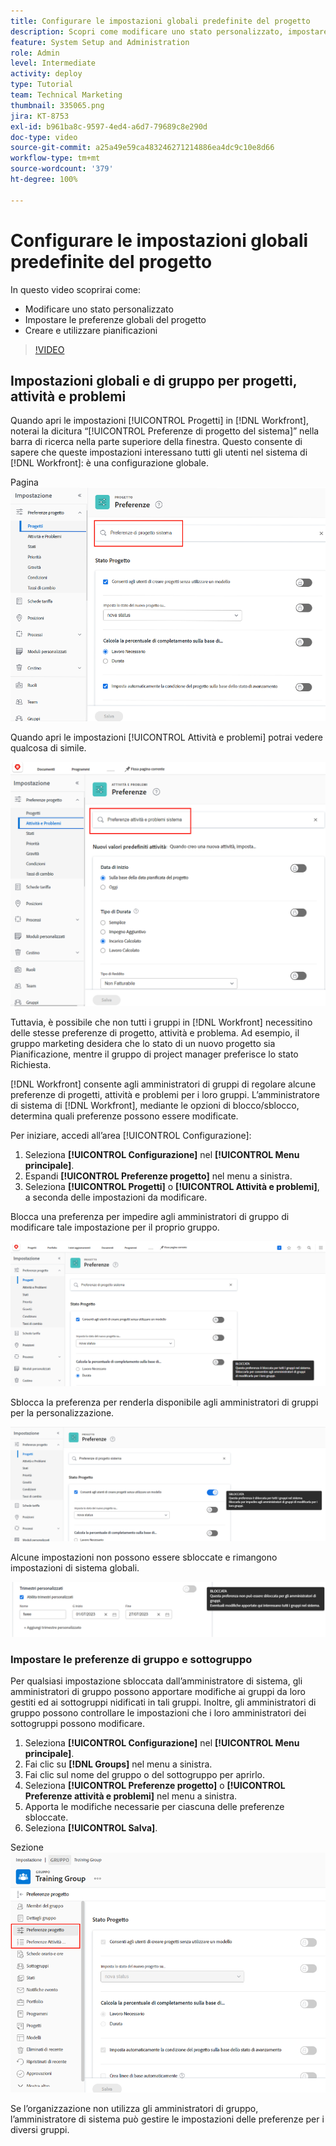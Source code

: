 ```yaml
---
title: Configurare le impostazioni globali predefinite del progetto
description: Scopri come modificare uno stato personalizzato, impostare le preferenze globali del progetto e creare pianificazioni che sono impostazioni globali predefinite.
feature: System Setup and Administration
role: Admin
level: Intermediate
activity: deploy
type: Tutorial
team: Technical Marketing
thumbnail: 335065.png
jira: KT-8753
exl-id: b961ba8c-9597-4ed4-a6d7-79689c8e290d
doc-type: video
source-git-commit: a25a49e59ca483246271214886ea4dc9c10e8d66
workflow-type: tm+mt
source-wordcount: '379'
ht-degree: 100%

---
```


# Configurare le impostazioni globali predefinite del progetto

<!---
21.4 updates have been made
--->

In questo video scoprirai come:

* Modificare uno stato personalizzato
* Impostare le preferenze globali del progetto
* Creare e utilizzare pianificazioni

>[!VIDEO](https://video.tv.adobe.com/v/335065/?quality=12&learn=on)

## Impostazioni globali e di gruppo per progetti, attività e problemi

Quando apri le impostazioni [!UICONTROL Progetti] in [!DNL Workfront], noterai la dicitura “[!UICONTROL Preferenze di progetto del sistema]” nella barra di ricerca nella parte superiore della finestra. Questo consente di sapere che queste impostazioni interessano tutti gli utenti nel sistema di [!DNL Workfront]: è una configurazione globale.

Pagina ![[!UICONTROL Preferenze di progetto] in [!UICONTROL Configurazione]](assets/admin-fund-system-project-preferences-1.png)

Quando apri le impostazioni [!UICONTROL Attività e problemi] potrai vedere qualcosa di simile.

![[!UICONTROL Preferenze attività e problemi] in [!UICONTROL Configurazione]](assets/admin-fund-task-issue-preferences-2.png)

Tuttavia, è possibile che non tutti i gruppi in [!DNL Workfront] necessitino delle stesse preferenze di progetto, attività e problema. Ad esempio, il gruppo marketing desidera che lo stato di un nuovo progetto sia Pianificazione, mentre il gruppo di project manager preferisce lo stato Richiesta.

[!DNL Workfront] consente agli amministratori di gruppi di regolare alcune preferenze di progetti, attività e problemi per i loro gruppi. L’amministratore di sistema di [!DNL Workfront], mediante le opzioni di blocco/sblocco, determina quali preferenze possono essere modificate.

Per iniziare, accedi all’area [!UICONTROL Configurazione]:

1. Seleziona **[!UICONTROL Configurazione]** nel **[!UICONTROL Menu principale]**.
1. Espandi **[!UICONTROL Preferenze progetto]** nel menu a sinistra.
1. Seleziona **[!UICONTROL Progetti]** o **[!UICONTROL Attività e problemi]**, a seconda delle impostazioni da modificare.

Blocca una preferenza per impedire agli amministratori di gruppo di modificare tale impostazione per il proprio gruppo.

![Messaggio di preferenza bloccato](assets/admin-fund-preferences-locked-3.png)

Sblocca la preferenza per renderla disponibile agli amministratori di gruppi per la personalizzazione.

![Messaggio di preferenza sbloccato](assets/admin-fund-preferences-unlocked-4.png)

Alcune impostazioni non possono essere sbloccate e rimangono impostazioni di sistema globali.

![Messaggio di preferenza bloccato](assets/admin-fund-preferences-always-locked-5.png)

### Impostare le preferenze di gruppo e sottogruppo

Per qualsiasi impostazione sbloccata dall’amministratore di sistema, gli amministratori di gruppo possono apportare modifiche ai gruppi da loro gestiti ed ai sottogruppi nidificati in tali gruppi. Inoltre, gli amministratori di gruppo possono controllare le impostazioni che i loro amministratori dei sottogruppi possono modificare.

1. Seleziona **[!UICONTROL Configurazione]** nel **[!UICONTROL Menu principale]**.
1. Fai clic su **[!DNL Groups]** nel menu a sinistra.
1. Fai clic sul nome del gruppo o del sottogruppo per aprirlo.
1. Seleziona **[!UICONTROL Preferenze progetto]** o **[!UICONTROL Preferenze attività e problemi]** nel menu a sinistra.
1. Apporta le modifiche necessarie per ciascuna delle preferenze sbloccate.
1. Seleziona **[!UICONTROL Salva]**.

Sezione ![[!UICONTROL Stato progetto] nella pagina [!UICONTROL Gruppo]](assets/admin-fund-group-preferences.png)

Se l’organizzazione non utilizza gli amministratori di gruppo, l’amministratore di sistema può gestire le impostazioni delle preferenze per i diversi gruppi.

<!---
learn more URLs and guides
Create or edit a group status 
Group administrators 
Configure system-wide project preferences 
Configure project preferences for a group 
Configure task and issue preferences for a group 
Create and modify a group’s schedule 
--->
